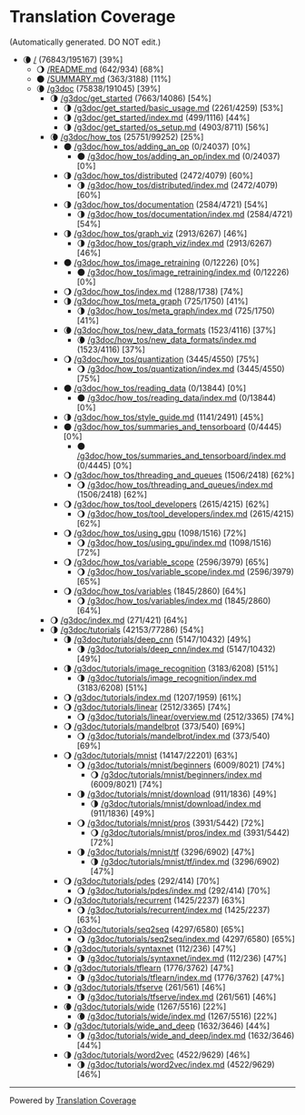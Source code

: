 # Translation Coverage                         
(Automatically generated. DO NOT edit.)
* :waning_crescent_moon: [/](/) (76843/195167) [39%]
  * :waning_gibbous_moon: [/README.md](/README.md) (642/934) [68%]
  * :new_moon: [/SUMMARY.md](/SUMMARY.md) (363/3188) [11%]
  * :waning_crescent_moon: [/g3doc](/g3doc) (75838/191045) [39%]
    * :last_quarter_moon: [/g3doc/get_started](/g3doc/get_started) (7663/14086) [54%]
      * :last_quarter_moon: [/g3doc/get_started/basic_usage.md](/g3doc/get_started/basic_usage.md) (2261/4259) [53%]
      * :last_quarter_moon: [/g3doc/get_started/index.md](/g3doc/get_started/index.md) (499/1116) [44%]
      * :last_quarter_moon: [/g3doc/get_started/os_setup.md](/g3doc/get_started/os_setup.md) (4903/8711) [56%]
    * :waning_crescent_moon: [/g3doc/how_tos](/g3doc/how_tos) (25751/99252) [25%]
      * :new_moon: [/g3doc/how_tos/adding_an_op](/g3doc/how_tos/adding_an_op) (0/24037) [0%]
        * :new_moon: [/g3doc/how_tos/adding_an_op/index.md](/g3doc/how_tos/adding_an_op/index.md) (0/24037) [0%]
      * :last_quarter_moon: [/g3doc/how_tos/distributed](/g3doc/how_tos/distributed) (2472/4079) [60%]
        * :last_quarter_moon: [/g3doc/how_tos/distributed/index.md](/g3doc/how_tos/distributed/index.md) (2472/4079) [60%]
      * :last_quarter_moon: [/g3doc/how_tos/documentation](/g3doc/how_tos/documentation) (2584/4721) [54%]
        * :last_quarter_moon: [/g3doc/how_tos/documentation/index.md](/g3doc/how_tos/documentation/index.md) (2584/4721) [54%]
      * :last_quarter_moon: [/g3doc/how_tos/graph_viz](/g3doc/how_tos/graph_viz) (2913/6267) [46%]
        * :last_quarter_moon: [/g3doc/how_tos/graph_viz/index.md](/g3doc/how_tos/graph_viz/index.md) (2913/6267) [46%]
      * :new_moon: [/g3doc/how_tos/image_retraining](/g3doc/how_tos/image_retraining) (0/12226) [0%]
        * :new_moon: [/g3doc/how_tos/image_retraining/index.md](/g3doc/how_tos/image_retraining/index.md) (0/12226) [0%]
      * :waning_gibbous_moon: [/g3doc/how_tos/index.md](/g3doc/how_tos/index.md) (1288/1738) [74%]
      * :last_quarter_moon: [/g3doc/how_tos/meta_graph](/g3doc/how_tos/meta_graph) (725/1750) [41%]
        * :last_quarter_moon: [/g3doc/how_tos/meta_graph/index.md](/g3doc/how_tos/meta_graph/index.md) (725/1750) [41%]
      * :waning_crescent_moon: [/g3doc/how_tos/new_data_formats](/g3doc/how_tos/new_data_formats) (1523/4116) [37%]
        * :waning_crescent_moon: [/g3doc/how_tos/new_data_formats/index.md](/g3doc/how_tos/new_data_formats/index.md) (1523/4116) [37%]
      * :waning_gibbous_moon: [/g3doc/how_tos/quantization](/g3doc/how_tos/quantization) (3445/4550) [75%]
        * :waning_gibbous_moon: [/g3doc/how_tos/quantization/index.md](/g3doc/how_tos/quantization/index.md) (3445/4550) [75%]
      * :new_moon: [/g3doc/how_tos/reading_data](/g3doc/how_tos/reading_data) (0/13844) [0%]
        * :new_moon: [/g3doc/how_tos/reading_data/index.md](/g3doc/how_tos/reading_data/index.md) (0/13844) [0%]
      * :last_quarter_moon: [/g3doc/how_tos/style_guide.md](/g3doc/how_tos/style_guide.md) (1141/2491) [45%]
      * :new_moon: [/g3doc/how_tos/summaries_and_tensorboard](/g3doc/how_tos/summaries_and_tensorboard) (0/4445) [0%]
        * :new_moon: [/g3doc/how_tos/summaries_and_tensorboard/index.md](/g3doc/how_tos/summaries_and_tensorboard/index.md) (0/4445) [0%]
      * :waning_gibbous_moon: [/g3doc/how_tos/threading_and_queues](/g3doc/how_tos/threading_and_queues) (1506/2418) [62%]
        * :waning_gibbous_moon: [/g3doc/how_tos/threading_and_queues/index.md](/g3doc/how_tos/threading_and_queues/index.md) (1506/2418) [62%]
      * :waning_gibbous_moon: [/g3doc/how_tos/tool_developers](/g3doc/how_tos/tool_developers) (2615/4215) [62%]
        * :waning_gibbous_moon: [/g3doc/how_tos/tool_developers/index.md](/g3doc/how_tos/tool_developers/index.md) (2615/4215) [62%]
      * :waning_gibbous_moon: [/g3doc/how_tos/using_gpu](/g3doc/how_tos/using_gpu) (1098/1516) [72%]
        * :waning_gibbous_moon: [/g3doc/how_tos/using_gpu/index.md](/g3doc/how_tos/using_gpu/index.md) (1098/1516) [72%]
      * :waning_gibbous_moon: [/g3doc/how_tos/variable_scope](/g3doc/how_tos/variable_scope) (2596/3979) [65%]
        * :waning_gibbous_moon: [/g3doc/how_tos/variable_scope/index.md](/g3doc/how_tos/variable_scope/index.md) (2596/3979) [65%]
      * :waning_gibbous_moon: [/g3doc/how_tos/variables](/g3doc/how_tos/variables) (1845/2860) [64%]
        * :waning_gibbous_moon: [/g3doc/how_tos/variables/index.md](/g3doc/how_tos/variables/index.md) (1845/2860) [64%]
    * :waning_gibbous_moon: [/g3doc/index.md](/g3doc/index.md) (271/421) [64%]
    * :last_quarter_moon: [/g3doc/tutorials](/g3doc/tutorials) (42153/77286) [54%]
      * :last_quarter_moon: [/g3doc/tutorials/deep_cnn](/g3doc/tutorials/deep_cnn) (5147/10432) [49%]
        * :last_quarter_moon: [/g3doc/tutorials/deep_cnn/index.md](/g3doc/tutorials/deep_cnn/index.md) (5147/10432) [49%]
      * :last_quarter_moon: [/g3doc/tutorials/image_recognition](/g3doc/tutorials/image_recognition) (3183/6208) [51%]
        * :last_quarter_moon: [/g3doc/tutorials/image_recognition/index.md](/g3doc/tutorials/image_recognition/index.md) (3183/6208) [51%]
      * :waning_gibbous_moon: [/g3doc/tutorials/index.md](/g3doc/tutorials/index.md) (1207/1959) [61%]
      * :waning_gibbous_moon: [/g3doc/tutorials/linear](/g3doc/tutorials/linear) (2512/3365) [74%]
        * :waning_gibbous_moon: [/g3doc/tutorials/linear/overview.md](/g3doc/tutorials/linear/overview.md) (2512/3365) [74%]
      * :waning_gibbous_moon: [/g3doc/tutorials/mandelbrot](/g3doc/tutorials/mandelbrot) (373/540) [69%]
        * :waning_gibbous_moon: [/g3doc/tutorials/mandelbrot/index.md](/g3doc/tutorials/mandelbrot/index.md) (373/540) [69%]
      * :waning_gibbous_moon: [/g3doc/tutorials/mnist](/g3doc/tutorials/mnist) (14147/22201) [63%]
        * :waning_gibbous_moon: [/g3doc/tutorials/mnist/beginners](/g3doc/tutorials/mnist/beginners) (6009/8021) [74%]
          * :waning_gibbous_moon: [/g3doc/tutorials/mnist/beginners/index.md](/g3doc/tutorials/mnist/beginners/index.md) (6009/8021) [74%]
        * :last_quarter_moon: [/g3doc/tutorials/mnist/download](/g3doc/tutorials/mnist/download) (911/1836) [49%]
          * :last_quarter_moon: [/g3doc/tutorials/mnist/download/index.md](/g3doc/tutorials/mnist/download/index.md) (911/1836) [49%]
        * :waning_gibbous_moon: [/g3doc/tutorials/mnist/pros](/g3doc/tutorials/mnist/pros) (3931/5442) [72%]
          * :waning_gibbous_moon: [/g3doc/tutorials/mnist/pros/index.md](/g3doc/tutorials/mnist/pros/index.md) (3931/5442) [72%]
        * :last_quarter_moon: [/g3doc/tutorials/mnist/tf](/g3doc/tutorials/mnist/tf) (3296/6902) [47%]
          * :last_quarter_moon: [/g3doc/tutorials/mnist/tf/index.md](/g3doc/tutorials/mnist/tf/index.md) (3296/6902) [47%]
      * :waning_gibbous_moon: [/g3doc/tutorials/pdes](/g3doc/tutorials/pdes) (292/414) [70%]
        * :waning_gibbous_moon: [/g3doc/tutorials/pdes/index.md](/g3doc/tutorials/pdes/index.md) (292/414) [70%]
      * :waning_gibbous_moon: [/g3doc/tutorials/recurrent](/g3doc/tutorials/recurrent) (1425/2237) [63%]
        * :waning_gibbous_moon: [/g3doc/tutorials/recurrent/index.md](/g3doc/tutorials/recurrent/index.md) (1425/2237) [63%]
      * :waning_gibbous_moon: [/g3doc/tutorials/seq2seq](/g3doc/tutorials/seq2seq) (4297/6580) [65%]
        * :waning_gibbous_moon: [/g3doc/tutorials/seq2seq/index.md](/g3doc/tutorials/seq2seq/index.md) (4297/6580) [65%]
      * :last_quarter_moon: [/g3doc/tutorials/syntaxnet](/g3doc/tutorials/syntaxnet) (112/236) [47%]
        * :last_quarter_moon: [/g3doc/tutorials/syntaxnet/index.md](/g3doc/tutorials/syntaxnet/index.md) (112/236) [47%]
      * :last_quarter_moon: [/g3doc/tutorials/tflearn](/g3doc/tutorials/tflearn) (1776/3762) [47%]
        * :last_quarter_moon: [/g3doc/tutorials/tflearn/index.md](/g3doc/tutorials/tflearn/index.md) (1776/3762) [47%]
      * :last_quarter_moon: [/g3doc/tutorials/tfserve](/g3doc/tutorials/tfserve) (261/561) [46%]
        * :last_quarter_moon: [/g3doc/tutorials/tfserve/index.md](/g3doc/tutorials/tfserve/index.md) (261/561) [46%]
      * :waning_crescent_moon: [/g3doc/tutorials/wide](/g3doc/tutorials/wide) (1267/5516) [22%]
        * :waning_crescent_moon: [/g3doc/tutorials/wide/index.md](/g3doc/tutorials/wide/index.md) (1267/5516) [22%]
      * :last_quarter_moon: [/g3doc/tutorials/wide_and_deep](/g3doc/tutorials/wide_and_deep) (1632/3646) [44%]
        * :last_quarter_moon: [/g3doc/tutorials/wide_and_deep/index.md](/g3doc/tutorials/wide_and_deep/index.md) (1632/3646) [44%]
      * :last_quarter_moon: [/g3doc/tutorials/word2vec](/g3doc/tutorials/word2vec) (4522/9629) [46%]
        * :last_quarter_moon: [/g3doc/tutorials/word2vec/index.md](/g3doc/tutorials/word2vec/index.md) (4522/9629) [46%]

---
Powered by [Translation Coverage](https://github.com/hunkim/translation_coverage)
